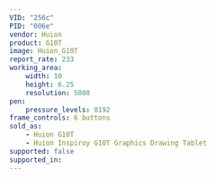 ```yaml
---
VID: "256c"
PID: "006e"
vendor: Huion
product: G10T
image: Huion_G10T
report_rate: 233
working_area:
    width: 10
    height: 6.25
    resolution: 5080
pen:
    pressure_levels: 8192
frame_controls: 6 buttons
sold_as:
    - Huion G10T
    - Huion Inspiroy G10T Graphics Drawing Tablet
supported: false
supported_in:
---
```

